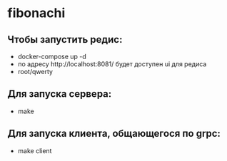 # fibonachi  
## Чтобы запустить редис:  
 * docker-compose up -d  
 * по адресу http://localhost:8081/  будет доступен ui для редиса  
 * root/qwerty  
## Для запуска сервера:  
* make  
## Для запуска клиента, общающегося по grpc:  
* make client
